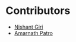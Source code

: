# Contributors

- [Nishant Giri](https://github.com/nishant-giri "View Profile")
- [Amarnath Patro](https://github.com/Spyder2948 "View Profile")